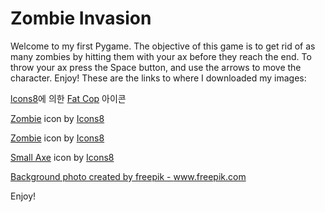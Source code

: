 # Zombie Invasion
Welcome to my first Pygame. The objective of this game is to get rid of as many zombies by hitting them with your ax before they reach the end. To throw your ax press the Space button, and use the arrows to move the character. Enjoy! These are the links to where I downloaded my images: 

<a target="_blank" href="https://icons8.kr">lcons8</a>에 의한 <a target="_blank" href="https://icons8.kr/icon/efW10Mdj2uRb/fat-cop">Fat Cop</a> 아이콘

<a target="_blank" href="https://icons8.com/icon/DnXieNb84YFJ/zombie">Zombie</a> icon by <a target="_blank" href="https://icons8.com">Icons8</a>


<a target="_blank" href="https://icons8.com/icon/FEAnqKEGdXgO/zombie">Zombie</a> icon by <a target="_blank" href="https://icons8.com">Icons8</a>


<a target="_blank" href="https://icons8.com/icon/81685/small-axe">Small Axe</a> icon by <a target="_blank" href="https://icons8.com">Icons8</a>


<a href='https://www.freepik.com/photos/background'>Background photo created by freepik - www.freepik.com</a>

Enjoy!
